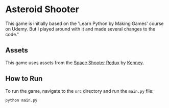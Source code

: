 # Asteroid Shooter

This game is initially based on the 'Learn Python by Making Games' course on Udemy.
But I played around with it and made several changes to the code."

## Assets

This game uses assets from the [Space Shooter Redux](https://kenney.nl/assets/space-shooter-redux) by [Kenney](https://kenney.nl/).

## How to Run

To run the game, navigate to the `src` directory and run the `main.py` file:

```bash
python main.py
